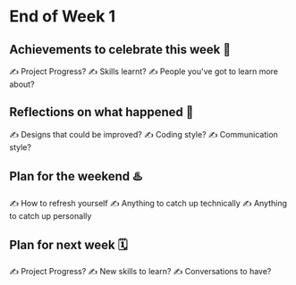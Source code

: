# End of Week 1

## Achievements to celebrate this week 🎉
✍️ Project Progress?
✍️ Skills learnt?
✍️ People you've got to learn more about?

## Reflections on what happened 🤔
✍️ Designs that could be improved?
✍️ Coding style?
✍️ Communication style?

## Plan for the weekend ♨️
✍️ How to refresh yourself
✍️ Anything to catch up technically
✍️ Anything to catch up personally

## Plan for  next week 🗓 
️✍️ Project Progress?
✍️ New skills to learn?
✍️ Conversations to have?


